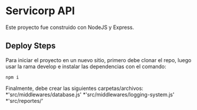 # Servicorp API

Este proyecto fue construido con NodeJS y Express.

## Deploy Steps

Para iniciar el proyecto en un nuevo sitio, primero debe clonar el repo, luego usar la rama develop e instalar las dependencias con el comando: 
```
npm i
```
Finalmente, debe crear las siguientes carpetas/archivos:
*'src/middlewares/database.js'
*'src/middlewares/logging-system.js'
*'src/reportes/'
